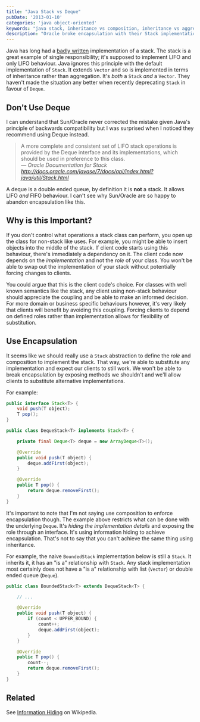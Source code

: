 ```yaml
---
title: "Java Stack vs Deque"
pubDate: '2013-01-10'
categories: 'java object-oriented'
keywords: "java stack, inheritance vs composition, inheritance vs aggregation, deque, LIFO, FIFO"
description: "Oracle broke encapsulation with their Stack implementation and haven't bothered fixing it and instead recommend using Deque instead."
---
```


Java has long had a [badly written](/blog/2009-01-24-inheritance-vs-composition/) implementation of a stack. The stack is a great example of single responsibility; it's supposed to implement LIFO and only LIFO behaviour. Java ignores this principle with the default implementation of `Stack`. It extends `Vector` and so is implemented in terms of inheritance rather than aggregation. It's _both_ a `Stack` *and* a `Vector`. They haven't made the situation any better when recently deprecating `Stack` in favour of `Deque`.

<!-- more -->

## Don't Use Deque

I can understand that Sun/Oracle never corrected the mistake given Java's principle of backwards compatibility but I was surprised when I noticed they recommend using Deque instead.

> A more complete and consistent set of LIFO stack operations is provided by the Deque interface and its implementations, which should be used in preference to this class.   
> — <cite>Oracle Documentation for Stack http://docs.oracle.com/javase/7/docs/api/index.html?java/util/Stack.html </cite>

A deque is a double ended queue, by definition it is **not** a stack. It allows LIFO *and* FIFO behaviour. I can't see why Sun/Oracle are so happy to abandon encapsulation like this.


## Why is this Important?

If you don't control what operations a stack class can perform, you open up the class for non-stack like uses. For example, you might be able to insert objects into the middle of the stack. If client code starts using this behaviour, there's immediately a  dependency on it. The client code now depends on the _implementation_ and not the _role_ of your class. You won't be able to swap out the implementation of your stack without potentially forcing changes to clients.

You could argue that this is the client code's choice. For classes with well known semantics like the stack, any client using non-stack behaviour should appreciate the coupling and be able to make an informed decision. For more domain or business specific behaviours however, it's very likely that clients will benefit by avoiding this coupling. Forcing clients to depend on defined roles rather than implementation allows for flexibility of substitution.


## Use Encapsulation

It seems like we should really use a `Stack` abstraction to define the _role_ and composition to implement the stack. That way, we're able to substitute any implementation and expect our clients to still work. We won't be able to break encapsulation by exposing methods we shouldn't and we'll allow clients to substitute alternative implementations.

For example:

``` java
public interface Stack<T> {
    void push(T object);
    T pop();
}
```
``` java
public class DequeStack<T> implements Stack<T> {

    private final Deque<T> deque = new ArrayDeque<T>();

    @Override
    public void push(T object) {
        deque.addFirst(object);
    }

    @Override
    public T pop() {
        return deque.removeFirst();
    }
}
```
It's important to note that I'm not saying use composition to enforce encapsulation though. The example above restricts what can be done with the underlying `Deque`. It's _hiding the implementation details_ and exposing the role through an interface. It's using information hiding to achieve encapsulation. That's not to say that you can't achieve the same thing using inheritance.

For example, the naive `BoundedStack` implementation below is still a `Stack`. It inherits it, it has an "is a" relationship with `Stack`. Any stack implementation most certainly does not have a "is a" relationship with list (`Vector`) or double ended queue (`Deque`).

``` java
public class BoundedStack<T> extends DequeStack<T> {

    // ...

    @Override
    public void push(T object) {
        if (count < UPPER_BOUND) {
            count++;
            deque.addFirst(object);
        }
    }

    @Override
    public T pop() {
        count--;
        return deque.removeFirst();
    }
}
```

## Related

See [Information Hiding](https://en.wikipedia.org/wiki/Information_hiding) on Wikipedia.
